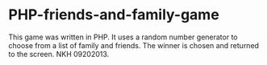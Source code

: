 PHP-friends-and-family-game
===========================
This game was written in PHP.  It uses a random number generator to choose from a list of family and friends.  The winner is chosen and returned to the screen.  NKH 09202013.
